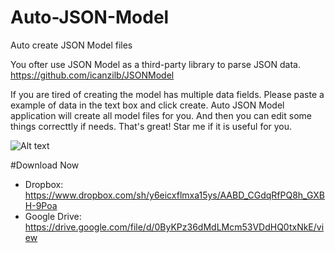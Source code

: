 # Auto-JSON-Model
Auto create JSON Model files

You ofter use JSON Model as a third-party library to parse JSON data.
https://github.com/icanzilb/JSONModel

If you are tired of creating the model has multiple data fields. Please paste a example of data in the text box and click create. Auto JSON Model application will create all model files for you. And then you can edit some things correcttly if needs.
That's great! Star me if it is useful for you.

![Alt text](http://i.imgur.com/SYYMxi7b.png "JSON Model")

#Download Now
+ Dropbox: https://www.dropbox.com/sh/y6eicxflmxa15ys/AABD_CGdqRfPQ8h_GXBH-9Poa
+ Google Drive: https://drive.google.com/file/d/0ByKPz36dMdLMcm53VDdHQ0txNkE/view
